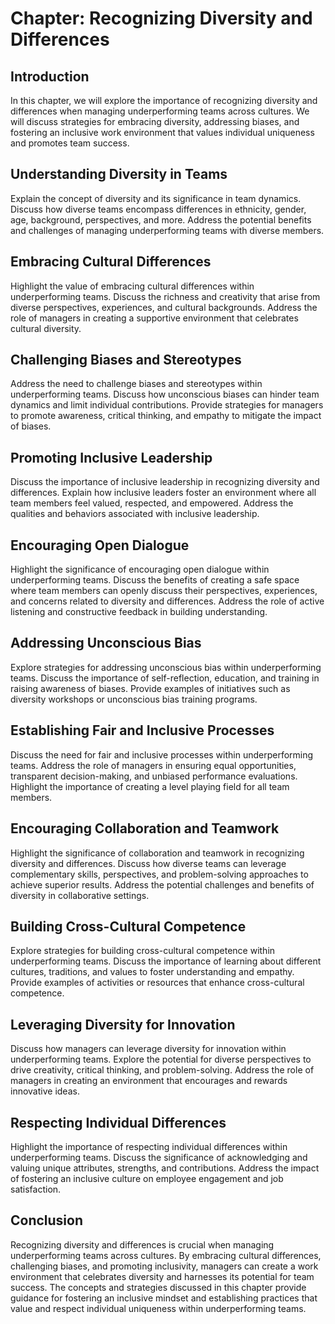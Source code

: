 Chapter: Recognizing Diversity and Differences
==============================================

Introduction
------------

In this chapter, we will explore the importance of recognizing diversity and differences when managing underperforming teams across cultures. We will discuss strategies for embracing diversity, addressing biases, and fostering an inclusive work environment that values individual uniqueness and promotes team success.

Understanding Diversity in Teams
--------------------------------

Explain the concept of diversity and its significance in team dynamics. Discuss how diverse teams encompass differences in ethnicity, gender, age, background, perspectives, and more. Address the potential benefits and challenges of managing underperforming teams with diverse members.

Embracing Cultural Differences
------------------------------

Highlight the value of embracing cultural differences within underperforming teams. Discuss the richness and creativity that arise from diverse perspectives, experiences, and cultural backgrounds. Address the role of managers in creating a supportive environment that celebrates cultural diversity.

Challenging Biases and Stereotypes
----------------------------------

Address the need to challenge biases and stereotypes within underperforming teams. Discuss how unconscious biases can hinder team dynamics and limit individual contributions. Provide strategies for managers to promote awareness, critical thinking, and empathy to mitigate the impact of biases.

Promoting Inclusive Leadership
------------------------------

Discuss the importance of inclusive leadership in recognizing diversity and differences. Explain how inclusive leaders foster an environment where all team members feel valued, respected, and empowered. Address the qualities and behaviors associated with inclusive leadership.

Encouraging Open Dialogue
-------------------------

Highlight the significance of encouraging open dialogue within underperforming teams. Discuss the benefits of creating a safe space where team members can openly discuss their perspectives, experiences, and concerns related to diversity and differences. Address the role of active listening and constructive feedback in building understanding.

Addressing Unconscious Bias
---------------------------

Explore strategies for addressing unconscious bias within underperforming teams. Discuss the importance of self-reflection, education, and training in raising awareness of biases. Provide examples of initiatives such as diversity workshops or unconscious bias training programs.

Establishing Fair and Inclusive Processes
-----------------------------------------

Discuss the need for fair and inclusive processes within underperforming teams. Address the role of managers in ensuring equal opportunities, transparent decision-making, and unbiased performance evaluations. Highlight the importance of creating a level playing field for all team members.

Encouraging Collaboration and Teamwork
--------------------------------------

Highlight the significance of collaboration and teamwork in recognizing diversity and differences. Discuss how diverse teams can leverage complementary skills, perspectives, and problem-solving approaches to achieve superior results. Address the potential challenges and benefits of diversity in collaborative settings.

Building Cross-Cultural Competence
----------------------------------

Explore strategies for building cross-cultural competence within underperforming teams. Discuss the importance of learning about different cultures, traditions, and values to foster understanding and empathy. Provide examples of activities or resources that enhance cross-cultural competence.

Leveraging Diversity for Innovation
-----------------------------------

Discuss how managers can leverage diversity for innovation within underperforming teams. Explore the potential for diverse perspectives to drive creativity, critical thinking, and problem-solving. Address the role of managers in creating an environment that encourages and rewards innovative ideas.

Respecting Individual Differences
---------------------------------

Highlight the importance of respecting individual differences within underperforming teams. Discuss the significance of acknowledging and valuing unique attributes, strengths, and contributions. Address the impact of fostering an inclusive culture on employee engagement and job satisfaction.

Conclusion
----------

Recognizing diversity and differences is crucial when managing underperforming teams across cultures. By embracing cultural differences, challenging biases, and promoting inclusivity, managers can create a work environment that celebrates diversity and harnesses its potential for team success. The concepts and strategies discussed in this chapter provide guidance for fostering an inclusive mindset and establishing practices that value and respect individual uniqueness within underperforming teams.
